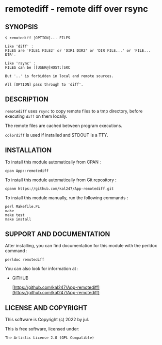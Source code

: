 remotediff - remote diff over rsync
===================================

SYNOPSIS
--------

    $ remotediff [OPTION]... FILES

    Like 'diff' :
    FILES are 'FILE1 FILE2' or 'DIR1 DIR2' or 'DIR FILE...' or 'FILE... DIR'.

    Like 'rsync' :
    FILES can be [[USER@]HOST:]SRC

    But '..' is forbidden in local and remote sources.

    All [OPTION] pass through to 'diff'.


DESCRIPTION
-----------

`remotediff` uses `rsync` to copy remote files to a tmp directory, before
executing `diff` on them locally.

The remote files are cached between program executions.

`colordiff` is used if installed and STDOUT is a TTY.


INSTALLATION
------------

To install this module automatically from CPAN :

    cpan App::remotediff

To install this module automatically from Git repository :

    cpanm https://github.com/kal247/App-remotediff.git

To install this module manually, run the following commands :

    perl Makefile.PL
    make     
    make test
    make install


SUPPORT AND DOCUMENTATION
-------------------------

After installing, you can find documentation for this module with the
perldoc command :

    perldoc remotediff

You can also look for information at :

- GITHUB

    [https://github.com/kal247/App-remotediff](https://github.com/kal247/App-remotediff)


LICENSE AND COPYRIGHT
---------------------

This software is Copyright (c) 2022 by jul.

This is free software, licensed under:

    The Artistic License 2.0 (GPL Compatible)
